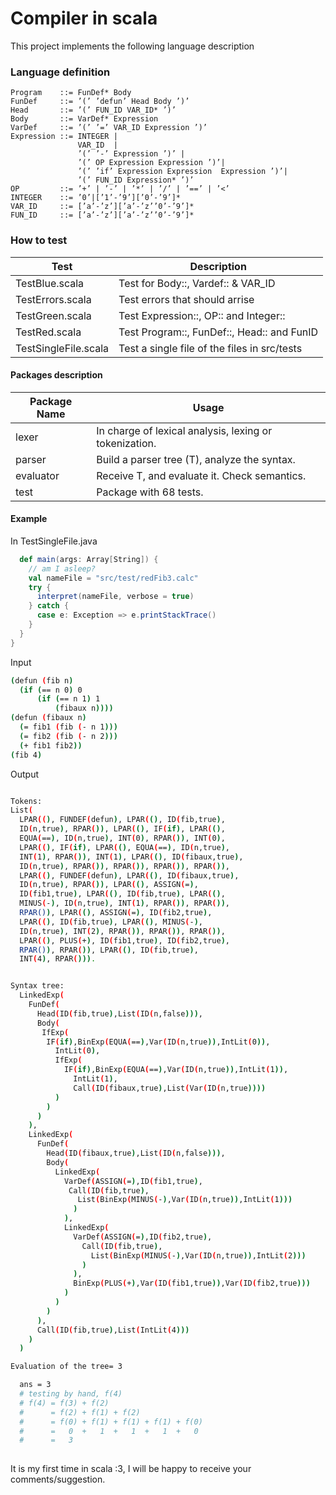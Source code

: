 # Compiler in scala 

This project implements the following language description


### Language definition

```
Program    ::= FunDef* Body
FunDef     ::= ’(’ ’defun’ Head Body ’)’
Head       ::= ’(’ FUN_ID VAR_ID* ’)’
Body       ::= VarDef* Expression
VarDef     ::= ’(’ ’=’ VAR_ID Expression ’)’
Expression ::= INTEGER | 
               VAR_ID  | 
               ’(’ ’-’ Expression ’)’ |
               ’(’ OP Expression Expression ’)’| 
               ’(’ ’if’ Expression Expression  Expression ’)’| 
               ’(’ FUN_ID Expression* ’)’
OP         ::= ’+’ | ’-’ | ’*’ | ’/’ | ’==’ | ’<’
INTEGER    ::= ’0’|[’1’-’9’][’0’-’9’]*
VAR_ID     ::= [’a’-’z’][’a’-’z’’0’-’9’]*
FUN_ID     ::= [’a’-’z’][’a’-’z’’0’-’9’]*
```

### How to test 

| Test                 | Description                                  |
|----------------------|----------------------------------------------|
| TestBlue.scala       | Test for Body::, Vardef:: & VAR\_ID          |
| TestErrors.scala     | Test errors that should arrise               |
| TestGreen.scala      | Test Expression::, OP:: and Integer::        |
| TestRed.scala        | Test Program::, FunDef::, Head:: and FunID   |
| TestSingleFile.scala | Test a single file of the files in src/tests |


#### Packages description

| Package Name | Usage                                                  |
|--------------|--------------------------------------------------------|
| lexer        | In charge of lexical analysis, lexing or tokenization. |
| parser       | Build a parser tree (T), analyze the syntax.           |
| evaluator    | Receive T, and evaluate it. Check semantics.           |
| test         | Package with 68 tests.                                 |

#### Example

In TestSingleFile.java
```scala
  def main(args: Array[String]) {
    // am I asleep?
    val nameFile = "src/test/redFib3.calc"
    try {
      interpret(nameFile, verbose = true)
    } catch {
      case e: Exception => e.printStackTrace()
    }
  }
}
```

Input
```sh
(defun (fib n)
  (if (== n 0) 0
      (if (== n 1) 1
          (fibaux n))))
(defun (fibaux n)
  (= fib1 (fib (- n 1)))
  (= fib2 (fib (- n 2)))
  (+ fib1 fib2))
(fib 4)
```

Output
```sh

Tokens: 
List( 
  LPAR((), FUNDEF(defun), LPAR((), ID(fib,true),
  ID(n,true), RPAR()), LPAR((), IF(if), LPAR((), 
  EQUA(==), ID(n,true), INT(0), RPAR()), INT(0), 
  LPAR((), IF(if), LPAR((), EQUA(==), ID(n,true), 
  INT(1), RPAR()), INT(1), LPAR((), ID(fibaux,true), 
  ID(n,true), RPAR()), RPAR()), RPAR()), RPAR()), 
  LPAR((), FUNDEF(defun), LPAR((), ID(fibaux,true), 
  ID(n,true), RPAR()), LPAR((), ASSIGN(=), 
  ID(fib1,true), LPAR((), ID(fib,true), LPAR((),
  MINUS(-), ID(n,true), INT(1), RPAR()), RPAR()), 
  RPAR()), LPAR((), ASSIGN(=), ID(fib2,true), 
  LPAR((), ID(fib,true), LPAR((), MINUS(-), 
  ID(n,true), INT(2), RPAR()), RPAR()), RPAR()),
  LPAR((), PLUS(+), ID(fib1,true), ID(fib2,true), 
  RPAR()), RPAR()), LPAR((), ID(fib,true), 
  INT(4), RPAR())).


Syntax tree: 
  LinkedExp(
    FunDef(
      Head(ID(fib,true),List(ID(n,false))),
      Body(
       IfExp(
        IF(if),BinExp(EQUA(==),Var(ID(n,true)),IntLit(0)),
          IntLit(0),
          IfExp(
            IF(if),BinExp(EQUA(==),Var(ID(n,true)),IntLit(1)),
              IntLit(1),
              Call(ID(fibaux,true),List(Var(ID(n,true))))
          )
        )
      )
    ),
    LinkedExp(
      FunDef(
        Head(ID(fibaux,true),List(ID(n,false))),
        Body(
          LinkedExp(
            VarDef(ASSIGN(=),ID(fib1,true),
             Call(ID(fib,true),
               List(BinExp(MINUS(-),Var(ID(n,true)),IntLit(1)))
              )
            ),
            LinkedExp(
              VarDef(ASSIGN(=),ID(fib2,true),
                Call(ID(fib,true),
                  List(BinExp(MINUS(-),Var(ID(n,true)),IntLit(2)))
                )
              ),
              BinExp(PLUS(+),Var(ID(fib1,true)),Var(ID(fib2,true)))
            )
          )
        )
      ),
      Call(ID(fib,true),List(IntLit(4)))
    )
  )

Evaluation of the tree= 3

  ans = 3 
  # testing by hand, f(4)
  # f(4) = f(3) + f(2) 
  #      = f(2) + f(1) + f(2) 
  #      = f(0) + f(1) + f(1) + f(1) + f(0) 
  #      =   0  +   1  +   1  +   1  +   0
  #      =   3 
  
```



It is my first time in scala :3, I will be happy to receive your comments/suggestion. 



